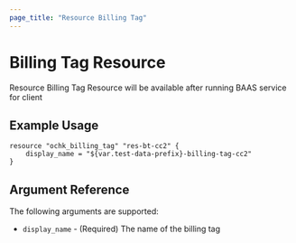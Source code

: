```yaml
---
page_title: "Resource Billing Tag"
---
```


# Billing Tag Resource

Resource Billing Tag Resource will be available after running BAAS service for client
## Example Usage

```
resource "ochk_billing_tag" "res-bt-cc2" {
    display_name = "${var.test-data-prefix}-billing-tag-cc2"
}
```


## Argument Reference
The following arguments are supported:
* `display_name` - (Required) The name of the billing tag
